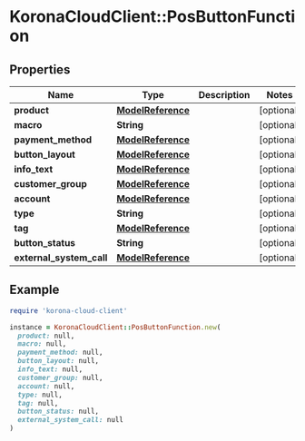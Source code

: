 # KoronaCloudClient::PosButtonFunction

## Properties

| Name | Type | Description | Notes |
| ---- | ---- | ----------- | ----- |
| **product** | [**ModelReference**](ModelReference.md) |  | [optional] |
| **macro** | **String** |  | [optional] |
| **payment_method** | [**ModelReference**](ModelReference.md) |  | [optional] |
| **button_layout** | [**ModelReference**](ModelReference.md) |  | [optional] |
| **info_text** | [**ModelReference**](ModelReference.md) |  | [optional] |
| **customer_group** | [**ModelReference**](ModelReference.md) |  | [optional] |
| **account** | [**ModelReference**](ModelReference.md) |  | [optional] |
| **type** | **String** |  | [optional] |
| **tag** | [**ModelReference**](ModelReference.md) |  | [optional] |
| **button_status** | **String** |  | [optional] |
| **external_system_call** | [**ModelReference**](ModelReference.md) |  | [optional] |

## Example

```ruby
require 'korona-cloud-client'

instance = KoronaCloudClient::PosButtonFunction.new(
  product: null,
  macro: null,
  payment_method: null,
  button_layout: null,
  info_text: null,
  customer_group: null,
  account: null,
  type: null,
  tag: null,
  button_status: null,
  external_system_call: null
)
```

